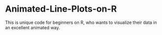 # Animated-Line-Plots-on-R
This is unique code for beginners on R, who wants to visualize their data in an excellent animated way.
